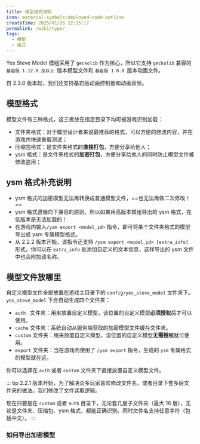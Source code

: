 ```yaml
---
title: 模型格式说明
icon: material-symbols:deployed-code-outline
createTime: 2025/01/26 22:15:17
permalink: /wiki/type/
tags:
  - 模型
  - 格式
---
```


Yes Steve Model 模组采用了 `geckolib` 作为核心，所以它支持 `geckolib` 兼容的`基岩版 1.12.0 及以上 `版本模型文件和
`基岩版 1.8.0 `版本动画文件。

自 2.3.0 版本起，我们还支持基岩版动画控制器和动画音频。

## 模型格式

模型文件有三种格式，这三者放在指定目录下均可被游戏识别加载：

- 文件夹格式：对于模型设计者来说最推荐的格式，可以方便的修改内容，并在游戏内快速重载测试；
- 压缩包格式：是文件夹格式的**直接打包**，方便分享给他人；
- ysm 格式：是文件夹格式的**加密打包**，方便分享给他人的同时防止模型文件被修改盗用；

## ysm 格式补充说明

- ysm 格式的加密模型无法再转换成普通模型文件，==也无法再做二次修改！==
- ysm 格式遵循向下兼容的原则，所以如果用高版本模组导出的 ysm 格式，在低版本是无法加载的！
- 在游戏内输入`/ysm export <model_id>` 指令，即可将某个文件夹格式的模型导出成 ysm 专属模型格式。
- 从 2.2.2 版本开始，该指令还支持 `/ysm export <model_id> [extra_info]` 形式，你可以在 `extra_info` 处添加自定义的文本信息，这样导出的
  ysm 文件中也会附加该名称。
  <ImageCard
  image="https://s2.loli.net/2025/01/27/S9n5omVqt8bBOjD.png"
  title="记事本打开 YSM 模型文件后的样子"
  description="当你用原版记事本打开新版本模组（1.2.0 及以后版本）导出的 ysm 文件，你可以看到如下信息。这些信息无法被修改，如果强行修改，模组会拒绝加载此文件。"
  center=true
  href="/"
  />

## 模型文件放哪里

自定义模型文件全部放置在游戏主目录下的 `config/yes_steve_model` 文件夹下。`yes_steve_model` 下会自动生成四个文件夹：

- `auth ` 文件夹：用来放置自定义模型，该位置的自定义模型**必须授权**后才可以使用。
- `cache` 文件夹：系统自动从服务端获取的加密模型文件缓存文件夹。
- `custom` 文件夹：用来放置自定义模型，该位置的自定义模型**无需授权**就可使用。
- `export` 文件夹：当在游戏内使用了 `/ysm export` 指令，生成的 `ysm` 专属格式的模型就在这。

你可以选择在 `auth` 或者 `custom` 文件夹下直接放置自定义模型文件。

::: tip
2.2.1 版本开始，为了解决众多玩家喜欢修改文件名，或者目录下套多层文件夹的做法。我们修改了文件读取逻辑。

现在只要是在 `custom` 或者 `auth` 目录下，无论套几层子文件夹（最大 16 层），无论是文件夹、压缩包、ysm
格式，都能正确识别。同时文件名支持任意字符（包括中文）。
:::

### 如何导出加密模型
